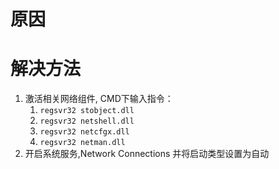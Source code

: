 <!-- TITLE: 故障 0 网络连接文件夹一片空白 -->
<!-- SUBTITLE: 本错误涵盖三大运营商 -->

# 原因

# 解决方法

1. 激活相关网络组件, CMD下输入指令：
    1. `regsvr32 stobject.dll`
    2. `regsvr32 netshell.dll`
    3. `regsvr32 netcfgx.dll`
    4. `regsvr32 netman.dll`
2. 开启系统服务,Network Connections 并将启动类型设置为自动
